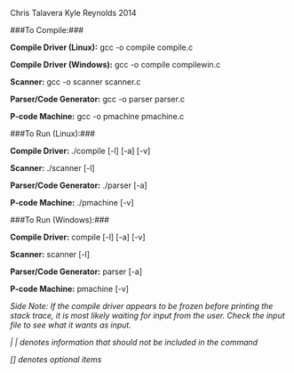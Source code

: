 Chris Talavera
Kyle Reynolds
2014

###To Compile:###

**Compile Driver (Linux):** gcc -o compile compile.c

**Compile Driver (Windows):** gcc -o compile compilewin.c

**Scanner:** gcc -o scanner scanner.c

**Parser/Code Generator:** gcc -o parser parser.c

**P-code Machine:** gcc -o pmachine pmachine.c

###To Run (Linux):###

**Compile Driver:** ./compile [-l] [-a] [-v]

**Scanner:** ./scanner [-l]

**Parser/Code Generator:** ./parser [-a]

**P-code Machine:** ./pmachine [-v]

###To Run (Windows):###

**Compile Driver:** compile [-l] [-a] [-v]

**Scanner:** scanner [-l]

**Parser/Code Generator:** parser [-a]

**P-code Machine:** pmachine [-v]

*Side Note: If the compile driver appears to be frozen before printing the stack trace, it is most likely waiting for input from the user. Check the input file to see what it wants as input.*

*| | denotes information that should not be included in the command*

*[] denotes optional items*
